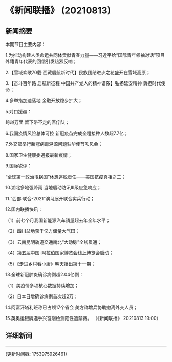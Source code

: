 # 《新闻联播》 (20210813)

## 新闻摘要

本期节目主要内容：


1.为推动构建人类命运共同体贡献青春力量——习近平给“国际青年领袖对话”项目外籍青年代表的回信引发热烈反响；


2.【雪域欢歌70载·西藏启航新时代】民族团结进步之花盛开在雪域高原；


3.【奋斗百年路 启航新征程 中国共产党人的精神谱系】弘扬延安精神 勇担时代使命；


4.多举措加速落地 金融开放稳步扩大；


5.对口援疆：

跨越万里 留下带不走的医疗队；


6.我国疫情风险总体可控 新冠疫苗完成全程接种人数超7.7亿；


7.外交部举行新冠病毒溯源问题驻华使节吹风会；


8.国家卫生健康委通报最新疫情；


9.国际锐评：

“全球第一政治甩锅国”休想逃脱责任——美国抗疫真相之二；


10.湖北多地强降雨 当地启动防汛Ⅲ级应急响应；


11.“西部·联合-2021”演习展开联合实兵行动；


12.国内联播快讯：


（1）前七个月我国新能源汽车销量超去年全年水平；


（2）四川盆地获千亿方储量大气田；


（3）云南昆明轨道交通南北“大动脉”全线贯通；


（4）第五届中国-阿拉伯国家博览会线上博览会启动；


（5）《走进乡村看小康》明天播出第十一期；


13.全球新冠肺炎确诊病例超2.04亿例：


（1）美疫情多项核心数据持续增加；


（2）日本日增确诊病例首次超2万；


14.阿富汗塔利班称已占领17个省会 美方称增兵协助撤离外交人员；


15.英奥运银牌选手兴奋剂检测阳性遭禁赛。
（《新闻联播》 20210813 19:00）

## 详细新闻

---

(更新时间戳: 1753975926461)

